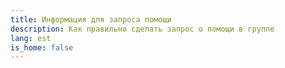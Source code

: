 ```yaml
---
title: Информация для запроса помощи
description: Как правильно сделать запрос о помощи в группе
lang: est
is_home: false
---
```

